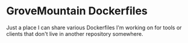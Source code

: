 # GroveMountain Dockerfiles

Just a place I can share various Dockerfiles I'm working on for tools or clients that don't live in another repository somewhere. 
